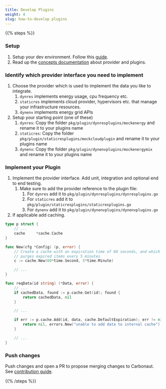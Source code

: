 ```yaml
---
title: Develop Plugins
weight: 4
slug: how-to-develop plugins
---
```



{{% steps %}}

### Setup

1. Setup your dev environment. Follow this [guide](/docs/guides/how-to-setup-dev-environment/).
2. Read up the [concepts documentation](/docs/components/#provider--plugins) about provider and plugins.

### Identify which provider interface you need to implement

1. Choose the provider which is used to implement the data you like to integrate.
   1. `dynres` implements energy usage, cpu frequency etc.
   2. `staticres` implements cloud provider, hypervisors etc. that manage your infrastructure resources.
   3. `dynenv` implements energy grid APIs
2. Setup your starting point (one of these)
   1. `dynres`: Copy the folder `pkg/plugin/dynresplugins/mockenergy` and rename it to your plugins name
   2. `staticres`: Copy the folder `pkg/plugin/staticresplugins/mockcloudplugin` and rename it to your plugins name
   3. `dynenv`: Copy the folder `pkg/plugin/dynenvplugins/mockenergymix` and rename it to your plugins name

### Implement your Plugin

1. Implement the provider interface. Add unit, integration and optional end to end testing.
   1. Make sure to add the provider reference to the plugin file:
      1. For `dynres` add it to `pkg/plugin/dynresplugins/dynresplugins.go`
      2. For `staticres` add it to `pkg/plugin/staticresplugins/staticresplugins.go`
      3. For `dynenv` add it to `pkg/plugin/dynenvplugins/dynenvplugins.go`
2. If applicable add caching.

```go
type p struct {
    // ...
	cache     *cache.Cache
}

func New(cfg *Config) (p, error) {
	// Create a cache with an expiration time of 60 seconds, and which
	// purges expired items every 5 minutes
	c := cache.New(60*time.Second, 5*time.Minute)

    // ...
}

func reqData(id string) (*Data, error) {
    // ...
    if cachedData, found := p.cache.Get(id); found {
        return cachedData, nil
    }

    // ...

    if err := p.cache.Add(id, data, cache.DefaultExpiration); err != nil {
		return nil, errors.New("unable to add data to internal cache")
	}

    // ...
}
```

### Push changes

Push changes and open a PR to propose merging changes to Carbonaut. See [contribution guide](/docs/contributing/).


{{% /steps %}}
